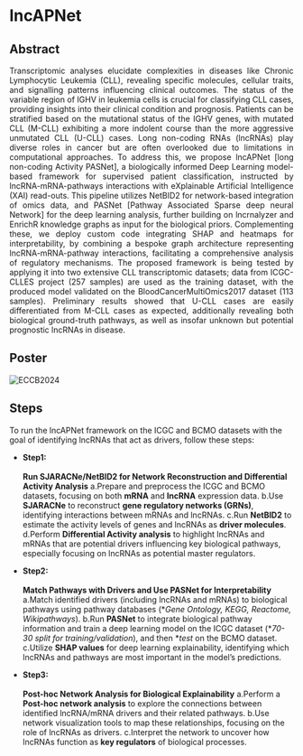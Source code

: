 # lncAPNet

## Abstract

<div align='justify'> Transcriptomic analyses elucidate complexities in diseases like Chronic Lymphocytic Leukemia (CLL), revealing specific molecules, cellular traits, and signalling patterns influencing clinical outcomes. The status of the variable region of IGHV in leukemia cells is crucial for classifying CLL cases, providing insights into their clinical condition and prognosis. Patients can be stratified based on the mutational status of the IGHV genes, with mutated CLL (M-CLL) exhibiting a more indolent course than the more aggressive unmutated CLL (U-CLL) cases. Long non-coding RNAs (lncRNAs) play diverse roles in cancer but are often overlooked due to limitations in computational approaches. To address this, we propose lncAPNet [long non-coding Activity PASNet], a biologically informed Deep Learning model-based framework for supervised patient classification, instructed by lncRNA-mRNA-pathways interactions with eXplainable Artificial Intelligence (XAI) read-outs. This pipeline utilizes NetBID2 for network-based integration of omics data, and PASNet [Pathway Associated Sparse deep neural Network] for the deep learning analysis, further building on lncrnalyzer and EnrichR knowledge graphs as input for the biological priors. Complementing these, we deploy custom code integrating SHAP and heatmaps for interpretability, by combining a bespoke graph architecture representing lncRNA-mRNA-pathway interactions, facilitating a comprehensive analysis of regulatory mechanisms. The proposed framework is being tested by applying it into two extensive CLL transcriptomic datasets; data from ICGC-CLLES project (257 samples) are used as the training dataset, with the produced model validated on the BloodCancerMultiOmics2017 dataset (113 samples). Preliminary results showed that U-CLL cases are easily differentiated from M-CLL cases as expected, additionally revealing both biological ground-truth pathways, as well as insofar unknown but potential prognostic lncRNAs in disease. </div>

## Poster

![ECCB2024](https://raw.githubusercontent.com/BiodataAnalysisGroup/lncAPNet/main/Images/ECCB2024_poster.png)

## Steps

To run the lncAPNet framework on the ICGC and BCMO datasets with the goal of identifying lncRNAs that act as drivers, follow these steps:

* **Step1:**
<br><br>
**Run SJARACNe/NetBID2 for Network Reconstruction and Differential Activity Analysis**
a.Prepare and preprocess the ICGC and BCMO datasets, focusing on both **mRNA** and **lncRNA** expression data.
b.Use **SJARACNe** to reconstruct **gene regulatory networks (GRNs)**, identifying interactions between mRNAs and lncRNAs.
c.Run **NetBID2** to estimate the activity levels of genes and lncRNAs as **driver molecules**.
d.Perform **Differential Activity analysis** to highlight lncRNAs and mRNAs that are potential drivers influencing key biological pathways, especially focusing on lncRNAs as potential master regulators.

* **Step2:**
<br><br>
**Match Pathways with Drivers and Use PASNet for Interpretability**
a.Match identified drivers (including lncRNAs and mRNAs) to biological pathways using pathway databases (**Gene Ontology, KEGG, Reactome, Wikipathways*).
b.Run **PASNet** to integrate biological pathway information and train a deep learning model on the ICGC dataset (**70-30 split for training/validation*), and then **test* on the BCMO dataset.
c.Utilize **SHAP values** for deep learning explainability, identifying which lncRNAs and pathways are most important in the model’s predictions.

* **Step3:**
<br><br>
**Post-hoc Network Analysis for Biological Explainability**
a.Perform a **Post-hoc network analysis** to explore the connections between identified lncRNA/mRNA drivers and their related pathways.
b.Use network visualization tools to map these relationships, focusing on the role of lncRNAs as drivers.
c.Interpret the network to uncover how lncRNAs function as **key regulators** of biological processes.
